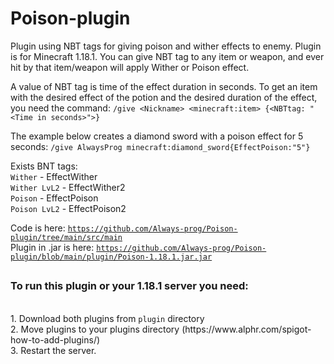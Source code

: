 # Poison-plugin
Plugin using NBT tags for giving poison and wither effects to enemy.
Plugin is for Minecraft 1.18.1.
You can give NBT tag to any item or weapon, and ever hit by that item/weapon will apply Wither or Poison effect.

A value of NBT tag is time of the effect duration in seconds.
To get an item with the desired effect of the potion and the desired duration of the effect, you need the command:
```/give <Nickname> <minecraft:item> {<NBTtag: "<Time in seconds>">}```

The example below creates a diamond sword with a poison effect for 5 seconds:
```/give AlwaysProg minecraft:diamond_sword{EffectPoison:"5"}```
  
  
Exists BNT tags:<br/>
<code>Wither</code> - EffectWither<br/>
<code>Wither LvL2</code> - EffectWither2<br/>
<code>Poison</code> - EffectPoison<br/>
<code>Poison LvL2</code> - EffectPoison2<br/>


Code is here: <code>https://github.com/Always-prog/Poison-plugin/tree/main/src/main</code><br/>
Plugin in .jar is here: <code>https://github.com/Always-prog/Poison-plugin/blob/main/plugin/Poison-1.18.1.jar.jar</code><br/>

<h2></h2>
<h3>To run this plugin or your 1.18.1 server you need:</h3><br/>
1. Download both plugins from <code>plugin</code> directory<br/>
2. Move plugins to your plugins directory (https://www.alphr.com/spigot-how-to-add-plugins/)<br/>
3. Restart the server.<br/>
